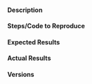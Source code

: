<!--
Thanks for your interest in Plotly's Dash Cytoscape Component!

Note that GitHub issues in this repo are reserved for bug reports and feature
requests. Implementation questions should be discussed in our
[Dash Community Forum](https://community.plotly.com/c/dash).

Before opening a new issue, please search through existing issues (including
closed issues) and the [Dash Community Forum](https://community.plotly.com/c/dash).

When reporting a bug, please include a reproducible example! We recommend using
the [latest version](https://github.com/plotly/dash-cytoscape/blob/master/CHANGELOG.md)
as this project is frequently updated. Issues can be browser-specific so
it's usually helpful to mention the browser and version that you are using.

-->

#### Description

#### Steps/Code to Reproduce

<!--
Example:
```python
import dash
import dash_cytoscape as cyto
from dash import html

app = dash.Dash(__name__)
app.scripts.config.serve_locally = True
app.css.config.serve_locally = True

app.layout = html.Div([
    cyto.Cytoscape(
        id='cytoscape',
        elements=[
            {'data': {'id': 'one', 'label': 'Node 1'}, 'position': {'x': 50, 'y': 50}},
            {'data': {'id': 'two', 'label': 'Node 2'}, 'position': {'x': 200, 'y': 200}},
            {'data': {'source': 'one', 'target': 'two','label': 'Node 1 to 2'}}
        ],
        layout={'name': 'preset'}
    )
])

if __name__ == '__main__':
    app.run_server(debug=True)
```
If the code is too long, feel free to put it in a public gist and link
it in the issue: https://gist.github.com
-->

#### Expected Results

<!-- Please paste or describe the expected results.-->

#### Actual Results

<!-- Please paste or specifically describe the actual output or traceback. -->

#### Versions

<!--
Please run the following snippet and paste the output below:

from __future__ import print_function
import dash; print("Dash", dash.__version__)
import dash_renderer; print("Dash Renderer", dash_renderer.__version)
import dash_cytoscape; print("Dash Cytoscape", dash_cytoscape.__version__)
-->

<!--
Thanks for taking the time to help up improve this component. Dash Cytoscape
would not be possible without awesome contributors like you!
 -->
